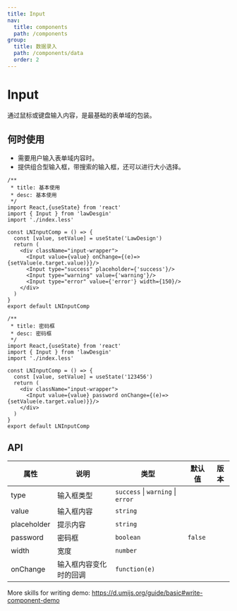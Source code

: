 ```yaml
---
title: Input
nav:
  title: components
  path: /components
group:
  title: 数据录入
  path: /components/data
  order: 2
---
```


# Input

通过鼠标或键盘输入内容，是最基础的表单域的包装。

## 何时使用

* 需要用户输入表单域内容时。
* 提供组合型输入框，带搜索的输入框，还可以进行大小选择。


```tsx
/**
 * title: 基本使用
 * desc: 基本使用
 */
import React,{useState} from 'react'
import { Input } from 'lawDesgin'
import './index.less'

const LNInputComp = () => {
  const [value, setValue] = useState('LawDesign')
  return (
    <div className="input-wrapper">
      <Input value={value} onChange={(e)=>{setValue(e.target.value)}}/>
      <Input type="success" placeholder={'success'}/>
      <Input type="warning" value={'warning'}/>
      <Input type="error" value={'error'} width={150}/>
    </div>
  )
}
export default LNInputComp
```

```tsx
/**
 * title: 密码框
 * desc: 密码框
 */
import React,{useState} from 'react'
import { Input } from 'lawDesgin'
import './index.less'

const LNInputComp = () => {
  const [value, setValue] = useState('123456')
  return (
    <div className="input-wrapper">
      <Input value={value} password onChange={(e)=>{setValue(e.target.value)}}/>
    </div>
  )
}
export default LNInputComp
```

## API

| 属性 | 说明 | 类型 | 默认值 | 版本 |
| --- | --- | --- | --- | --- |
| type | 输入框类型 |  `success` \| `warning` \| `error` |  |  |
| value | 输入框内容 | `string` |  |  |
| placeholder | 提示内容 | `string` |  |  |
| password | 密码框 | `boolean` | `false` |  |
| width | 宽度 | `number` |  |  |
| onChange | 输入框内容变化时的回调 | `function(e)` |  |  |

More skills for writing demo: https://d.umijs.org/guide/basic#write-component-demo
